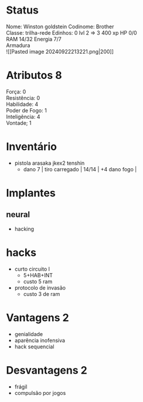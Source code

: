 # Status
Nome: Winston goldstein
Codinome: Brother  
Classe: trilha-rede
Edinhos: 0
lvl 2 => 3
400 xp
HP 0/0   
RAM 14/32
Energia 7/7   
Armadura    
![[Pasted image 20240922213221.png|200]]

# Atributos 8
Força: 0   
Resistência: 0  
Habilidade: 4  
Poder de Fogo: 1   
Inteligência: 4  
Vontade; 1   

# Inventário
- pistola arasaka jkex2 tenshin
	- dano 7 | tiro carregado | 14/14 | +4 dano fogo | 

# Implantes 
## neural
- hacking

# hacks
- curto circuito I
	- 5+HAB+INT
	- custo 5 ram
- protocolo de invasão
	- custo 3 de ram

# Vantagens 2 
- genialidade
- aparência inofensiva
- hack sequencial

# Desvantagens 2
- frágil
- compulsão por jogos
